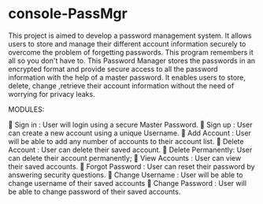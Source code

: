 # console-PassMgr


This project is aimed to develop a password management system. It allows
users to store and manage their different account information securely to
overcome the problem of forgetting passwords. This program remembers it all
so you don&#39;t have to. This Password Manager stores the passwords in an
encrypted format and provide secure access to all the password information
with the help of a master password. It enables users to store, delete, change
,retrieve their account information without the need of worrying for privacy
leaks.

MODULES:

 Sign in : User will login using a secure Master Password.
 Sign up : User can create a new account using a unique Username.
 Add Account : User will be able to add any number of accounts to their account list.
 Delete Account : User can delete their saved account.
 Delete Permanently: User can delete their account permanently;
 View Accounts : User can view their saved accounts.
 Forgot Password : User can reset their password by answering security questions.
 Change Username : User will be able to change username of their saved accounts
 Change Password : User will be able to change password of their saved accounts.

